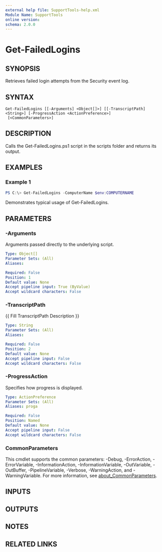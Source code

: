 ```yaml
---
external help file: SupportTools-help.xml
Module Name: SupportTools
online version:
schema: 2.0.0
---
```


# Get-FailedLogins

## SYNOPSIS
Retrieves failed login attempts from the Security event log.

## SYNTAX

```
Get-FailedLogins [[-Arguments] <Object[]>] [[-TranscriptPath] <String>] [-ProgressAction <ActionPreference>]
 [<CommonParameters>]
```

## DESCRIPTION
Calls the Get-FailedLogins.ps1 script in the scripts folder and returns
its output.

## EXAMPLES

### Example 1
```powershell
PS C:\> Get-FailedLogins -ComputerName $env:COMPUTERNAME
```

Demonstrates typical usage of Get-FailedLogins.

## PARAMETERS

### -Arguments
Arguments passed directly to the underlying script.

```yaml
Type: Object[]
Parameter Sets: (All)
Aliases:

Required: False
Position: 1
Default value: None
Accept pipeline input: True (ByValue)
Accept wildcard characters: False
```

### -TranscriptPath
{{ Fill TranscriptPath Description }}

```yaml
Type: String
Parameter Sets: (All)
Aliases:

Required: False
Position: 2
Default value: None
Accept pipeline input: False
Accept wildcard characters: False
```

### -ProgressAction
Specifies how progress is displayed.

```yaml
Type: ActionPreference
Parameter Sets: (All)
Aliases: proga

Required: False
Position: Named
Default value: None
Accept pipeline input: False
Accept wildcard characters: False
```

### CommonParameters
This cmdlet supports the common parameters: -Debug, -ErrorAction, -ErrorVariable, -InformationAction, -InformationVariable, -OutVariable, -OutBuffer, -PipelineVariable, -Verbose, -WarningAction, and -WarningVariable. For more information, see [about_CommonParameters](http://go.microsoft.com/fwlink/?LinkID=113216).

## INPUTS

## OUTPUTS

## NOTES

## RELATED LINKS
